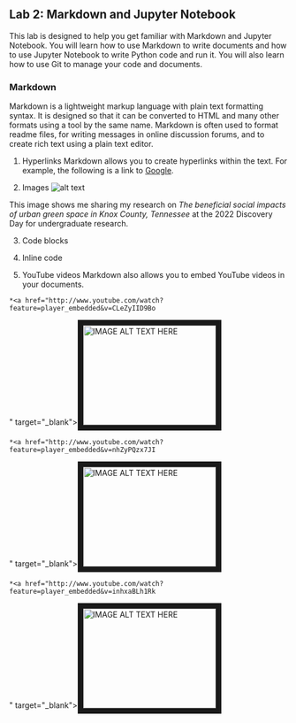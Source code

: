 ## Lab 2: Markdown and Jupyter Notebook
This lab is designed to help you get familiar with Markdown and Jupyter Notebook. You will learn how to use Markdown to write documents and how to use Jupyter Notebook to write Python code and run it. You will also learn how to use Git to manage your code and documents.

 ### Markdown
  Markdown is a lightweight markup language with plain text formatting syntax. It is designed so that it can be converted to HTML and many other formats using a tool by the same name. Markdown is often used to format readme files, for writing messages in online discussion forums, and to create rich text using a plain text editor.

  1. Hyperlinks
  Markdown allows you to create hyperlinks within the text. For example, the following is a link to [Google](https://www.google.com/).

  2. Images
![alt text](https://media.licdn.com/dms/image/C4E22AQHZBr9kmra6Eg/feedshare-shrink_2048_1536/0/1663192591324?e=2147483647&v=beta&t=BjPmW1LIRvjAktDTmGPfH5Z3RvaGioV5TgN0wrrrn8k "Discovery Day 2022")

  This image shows me sharing my research on *The beneficial social impacts of urban green space in Knox County, Tennessee* at the 2022 Discovery Day for undergraduate research.

  3. Code blocks

  4. Inline code

  5. YouTube videos
  Markdown also allows you to embed YouTube videos in your documents.

    *<a href="http://www.youtube.com/watch?feature=player_embedded&v=CLeZyIID9Bo
" target="_blank"><img src="http://img.youtube.com/vi/CLeZyIID9Bo/0.jpg" 
alt="IMAGE ALT TEXT HERE" width="240" height="180" border="10" /></a>
    
    *<a href="http://www.youtube.com/watch?feature=player_embedded&v=nhZyPQzx7JI
" target="_blank"><img src="http://img.youtube.com/vi/nhZyPQzx7JI/0.jpg" 
alt="IMAGE ALT TEXT HERE" width="240" height="180" border="10" /></a>

    *<a href="http://www.youtube.com/watch?feature=player_embedded&v=inhxaBLh1Rk
" target="_blank"><img src="http://img.youtube.com/vi/inhxaBLh1Rk/0.jpg" 
alt="IMAGE ALT TEXT HERE" width="240" height="180" border="10" /></a>